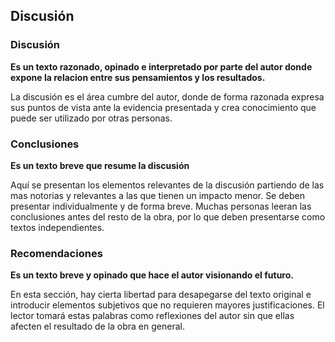 ## Discusión

### Discusión

**Es un texto razonado, opinado e interpretado por parte del autor donde expone la relacion entre sus pensamientos y los resultados.**

La discusión es el área cumbre del autor, donde de forma razonada expresa sus puntos de vista ante la evidencia presentada y crea conocimiento que puede ser utilizado por otras personas.

### Conclusiones

**Es un texto breve que resume la discusión**

Aquí se presentan los elementos relevantes de la discusión partiendo de las mas notorias y relevantes a las que tienen un impacto menor. Se deben presentar individualmente y de forma breve. Muchas personas leeran las conclusiones antes del resto de la obra, por lo que deben presentarse como textos independientes.

### Recomendaciones

**Es un texto breve y opinado que hace el autor visionando el futuro.**

En esta sección, hay cierta libertad para desapegarse del texto original e introducir elementos subjetivos que no requieren mayores justificaciones. El lector tomará estas palabras como reflexiones del autor sin que ellas afecten el resultado de la obra en general.

